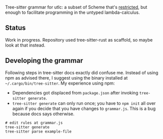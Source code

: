 Tree-sitter grammar for utlc: a subset of Scheme that's [restricted](https://sites.ualberta.ca/~jhoover/325/CourseNotes/section/Scheme_1.htm), but enough to facilitate programming in the untyped lambda-calculus.

## Status

Work in progress. Repository used tree-sitter-rust as scaffold, so maybe look at that instead.

## Developing the grammar

Following steps in tree-sitter docs exactly did confuse me. Instead of using npm as advised there, I suggest using the binary installed at `~/.cargo/bin/tree-sitter`.
My experience using npm:
- Dependencies got displaced from `package.json` after invoking `tree-sitter generate`.
- `tree-sitter generate` can only run once; you have to `npm init` all over again if you decide that you have changes to `grammar.js`. This is a bug because docs says otherwise.

```
# edit rules at grammar.js
tree-sitter generate
tree-sitter parse example-file
```
